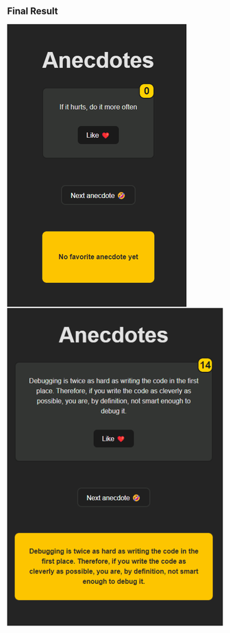 ## Final Result

![](https://raw.githubusercontent.com/RedKamo/fullstackopen/main/part01/anecdotes/src/assets/anecdote-1.png)
![](https://raw.githubusercontent.com/RedKamo/fullstackopen/main/part01/anecdotes/src/assets/anecdote-2.png)
